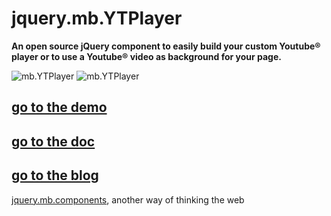 # jquery.mb.YTPlayer

__An open source jQuery component to easily build your custom Youtube® player or to use a Youtube® video as background for your page.__

![mb.YTPlayer](http://dl.dropbox.com/u/1976976/gitHub//mb.YTVPlayer-1.jpg)
![mb.YTPlayer](http://dl.dropbox.com/u/1976976/gitHub//mb.YTVPlayer-2.jpg)

## [go to the demo](http://pupunzi.com/#mb.components/mb.YTPlayer/YTPlayer.html)
## [go to the doc](http://wiki.github.com/pupunzi/jquery.mb.YTPlayer/)
## [go to the blog](http://pupunzi.open-lab.com/mb-jquery-components/jquery-mb-YTPlayer/)


[jquery.mb.components](http://pupunzi.com/), another way of thinking the web
